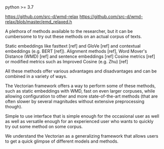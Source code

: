 python >= 3.7

https://github.com/src-d/wmd-relax
https://github.com/src-d/wmd-relax/blob/master/emd_relaxed.h

A plethora of methods available to the researcher, but it can be
cumbersome to try out these methods on an actual corpus of texts.

Static embeddings like fasttext [ref] and GloVe [ref] and contextual embeddings (e.g. BERT [ref]).
Alignment methods [ref], Word Mover's Distance (WMD) [ref] and sentence embeddings [ref]
Cosine metrics [ref] or modified metrics such as Improved Cosine (e.g. Zhu) [ref]

All these methods offer various advantages and disadvantages and can be combined
in a variety of ways. 

The Vectorian framework offers a way to perform some of these methods, such as
static embeddings with WMD, fast on even larger corpuses, while allowing configuration
to other and more state-of-the-art methods (that are often slower by several
magnitudes without extensive preprocessing though).

Simple to use interface that is simple enough for the occasional user as well as
well as versatile enough for an experienced user who wants to quickly try out some
method on some corpus.

We understand the Vectorian as a generalizing framework that allows users to 
get a quick glimpse of different models and methods.

